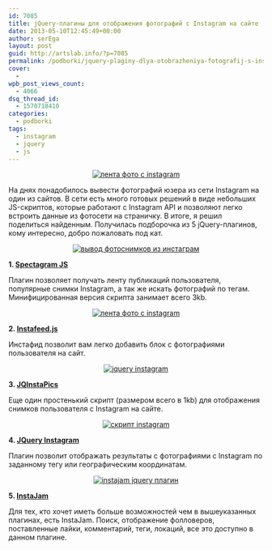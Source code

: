 ```yaml
---
id: 7085
title: jQuery-плагины для отображения фотографий с Instagram на сайте
date: 2013-05-10T12:45:49+00:00
author: serEga
layout: post
guid: http://artslab.info/?p=7085
permalink: /podborki/jquery-plaginy-dlya-otobrazheniya-fotografij-s-instagram-na-sajte/
cover:
  -
wpb_post_views_count:
  - 4066
dsq_thread_id:
  - 1570718410
categories:
  - podborki
tags:
  - instagram
  - jquery
  - js
---
```

<center>
  <a href="{{site.img_cdn}}/instafeed.jpg"><img src="{{site.img_cdn}}/instafeed-300x236.jpg" alt="лента фото с instagram" class="aligncenter size-medium wp-image-7090" srcset="{{site.img_cdn}}/instafeed-300x236.jpg 300w, {{site.img_cdn}}/instafeed.jpg 769w" sizes="(max-width: 300px) 100vw, 300px" /></a>
</center>

На днях понадобилось вывести фотографий юзера из сети Instagram на один из сайтов. В сети есть много готовых решений в виде небольших JS-скриптов, которые работают с Instagram API и позволяют легко встроить данные из фотосети на страничку.
В итоге, я решил поделиться найденным. Получилась подборочка из 5 jQuery-плагинов, кому интересно, добро пожаловать под кат.

<!--more-->





<center>
  <a href="{{site.img_cdn}}/spectagram.jpg"><img src="{{site.img_cdn}}/spectagram-300x232.jpg" alt="вывод фотоснимков из инстаграм" class="aligncenter size-medium wp-image-7088" srcset="{{site.img_cdn}}/spectagram-300x232.jpg 300w, {{site.img_cdn}}/spectagram-1024x794.jpg 1024w, {{site.img_cdn}}/spectagram.jpg 1039w" sizes="(max-width: 300px) 100vw, 300px" /></a>
</center>



**1. [Spectagram JS](http://lab.adrianquevedo.com/jquery-spectragram/)**

Плагин позволяет получать ленту публикаций пользователя, популярные снимки Instagram, а так же искать фотографий по тегам. Минифицированная версия скрипта занимает всего 3kb.

<center>
  <a href="{{site.img_cdn}}/instafeed.jpg"><img src="{{site.img_cdn}}/instafeed-300x236.jpg" alt="лента фото с instagram" class="aligncenter size-medium wp-image-7090" srcset="{{site.img_cdn}}/instafeed-300x236.jpg 300w, {{site.img_cdn}}/instafeed.jpg 769w" sizes="(max-width: 300px) 100vw, 300px" /></a>
</center>



**2. [Instafeed.js](http://instafeedjs.com/)**

Инстафид позволит вам легко добавить блок с фотографиями пользователя на сайт.

<center>
  <a href="{{site.img_cdn}}/jqinstapics.jpg"><img src="{{site.img_cdn}}/jqinstapics-300x217.jpg" alt="jquery instagram" class="aligncenter size-medium wp-image-7089" srcset="{{site.img_cdn}}/jqinstapics-300x217.jpg 300w, {{site.img_cdn}}/jqinstapics.jpg 875w" sizes="(max-width: 300px) 100vw, 300px" /></a>
</center>



**3. [JQInstaPics](http://projects.craftedpixelz.co.uk/jqinstapics/)**

Еще один простенький скрипт (размером всего в 1kb) для отображения снимков пользователя с Instagram на сайте.

<center>
  <a href="{{site.img_cdn}}/jq_insta.jpg"><img src="{{site.img_cdn}}/jq_insta-300x222.jpg" alt="скрипт instagram" class="aligncenter size-medium wp-image-7086" srcset="{{site.img_cdn}}/jq_insta-300x222.jpg 300w, {{site.img_cdn}}/jq_insta.jpg 1009w" sizes="(max-width: 300px) 100vw, 300px" /></a>
</center>



**4. [JQuery Instagram](http://potomak.github.io/jquery-instagram/)**

Плагин позволит отображать результаты с фотографиями с Instagram по заданному тегу или географическим координатам.

<center>
  <a href="{{site.img_cdn}}/api_instajam.jpg"><img src="{{site.img_cdn}}/api_instajam-300x170.jpg" alt="instajam jquery плагин" class="aligncenter size-medium wp-image-7087" srcset="{{site.img_cdn}}/api_instajam-300x170.jpg 300w, {{site.img_cdn}}/api_instajam.jpg 771w" sizes="(max-width: 300px) 100vw, 300px" /></a>
</center>



**5. [InstaJam](http://mikefowler.me/instajam/)**

Для тех, кто хочет иметь больше возможностей чем в вышеуказанных плагинах, есть InstaJam. Поиск, отображение фолловеров, поставленные лайки, комментарий, теги, локаций, все это доступно в данном плагине.